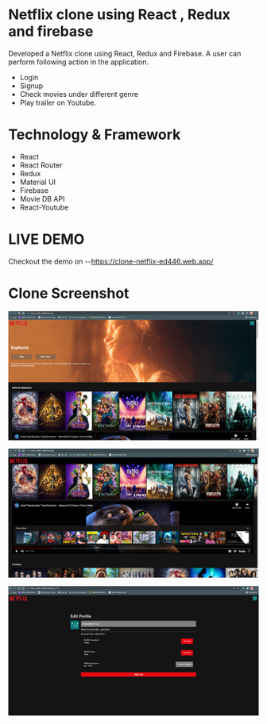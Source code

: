 # Netflix clone using React , Redux and firebase

Developed a Netflix clone using React, Redux and Firebase. A user can perform following action in the application.
- Login 
- Signup
- Check movies under different genre
- Play trailer on Youtube.

# Technology & Framework

- React
- React Router
- Redux
- Material UI
- Firebase
- Movie DB API
- React-Youtube

# LIVE DEMO

Checkout the demo on --https://clone-netflix-ed446.web.app/

# Clone Screenshot

![](https://github.com/shubhamkhandelwal/netflix-clone/blob/main/Github_asset/Home%20Screen%202.png?raw=true)

![](https://github.com/shubhamkhandelwal/netflix-clone/blob/main/Github_asset/Home%20Screen.png?raw=true)

![](https://github.com/shubhamkhandelwal/netflix-clone/blob/main/Github_asset/User%20Profile.png?raw=true)


